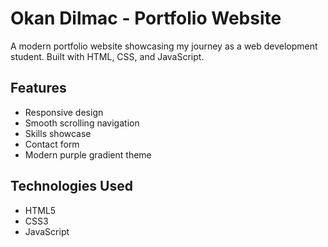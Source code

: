 # Okan Dilmac - Portfolio Website

A modern portfolio website showcasing my journey as a web development student. Built with HTML, CSS, and JavaScript.

## Features
- Responsive design
- Smooth scrolling navigation
- Skills showcase
- Contact form
- Modern purple gradient theme

## Technologies Used
- HTML5
- CSS3
- JavaScript
